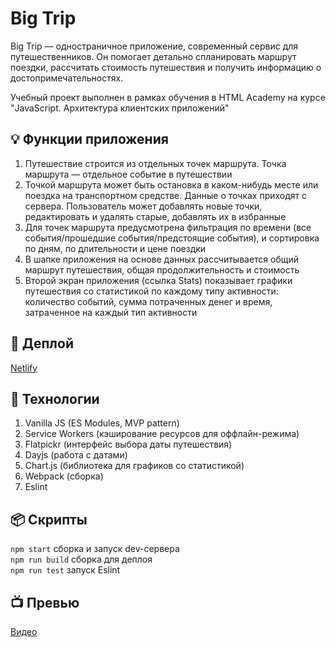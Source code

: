 # Big Trip 

Big Trip &mdash; одностраничное приложение, современный сервис для путешественников. Он помогает детально спланировать маршрут поездки, рассчитать стоимость путешествия и получить информацию о достопримечательностях.

Учебный проект выполнен в рамках обучения в HTML Academy на курсе "JavaScript. Архитектура клиентских приложений"


## 💡 Функции приложения

1. Путешествие строится из отдельных точек маршрута. Точка маршрута — отдельное событие в путешествии  
2. Точкой маршрута может быть остановка в каком-нибудь месте или поездка на транспортном средстве. Данные о точках приходят с сервера. Пользователь может добавлять новые точки, редактировать и удалять старые, добавлять их в избранные
3. Для точек маршрута предусмотрена фильтрация по времени (все события/прошедшие события/предстоящие события), и сортировка по дням, по длительности и цене поездки  
4. В шапке приложения на основе данных рассчитывается общий маршрут путешествия, общая продолжительность и стоимость  
5. Второй экран приложения (ссылка Stats) показывает графики путешествия со статистикой по каждому типу активности: количество событий, сумма потраченных денег и время, затраченное на каждый тип активности 

## 🚀 Деплой

[Netlify](https://ff1892-big-trip.netlify.app/)

## 🔧 Технологии

1. Vanilla JS (ES Modules, MVP pattern)
2. Service Workers (кэширование ресурсов для оффлайн-режима)
3. Flatpickr (интерфейс выбора даты путешествия)
4. Dayjs (работа с датами)
5. Chart.js (библиотека для графиков со статистикой)
6. Webpack (сборка)
7. Eslint

## 📦 Скрипты

`npm start` сборка и запуск dev-сервера  
`npm run build` сборка для деплоя  
`npm run test` запуск Eslint  

## 📺 Превью

[Видео](https://i.imgur.com/EV6EJTB.mp4)

